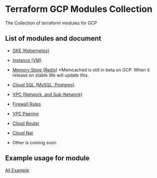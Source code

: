# Terraform GCP Modules Collection

The Collection of terraform modules for GCP

## List of modules and document

- [GKE (Kebernetes)](modules/gke)

- [Instance (VM)](modules/instance)

- [Memory Store (Redis)](modules/memorystore) \*Memcached is still in beta on GCP. When it release on stable We will update this.

- [Cloud SQL (MySQL, Postgres)](modules/sql)

- [VPC (Network, and Sub-Network)](modules/vpc)

- [Firewall Rules](modules/firewall)

- [VPC Peering](modules/peering)

- [Cloud Router](modules/router)

- [Cloud Nat](modules/nat)

- Other is coming soon

## Example usage for module

[All Example](examples)
